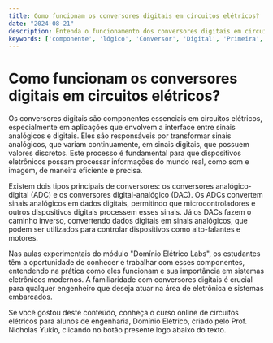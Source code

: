 ```yaml
---
title: Como funcionam os conversores digitais em circuitos elétricos?
date: "2024-08-21"
description: Entenda o funcionamento dos conversores digitais em circuitos elétricos e sua importância nas aulas experimentais.
keywords: ['componente', 'lógico', 'Conversor', 'Digital', 'Primeira', 'Conhecendo', 'Alto']
---
```


# Como funcionam os conversores digitais em circuitos elétricos?

Os conversores digitais são componentes essenciais em circuitos elétricos, especialmente em aplicações que envolvem a interface entre sinais analógicos e digitais. Eles são responsáveis por transformar sinais analógicos, que variam continuamente, em sinais digitais, que possuem valores discretos. Este processo é fundamental para que dispositivos eletrônicos possam processar informações do mundo real, como som e imagem, de maneira eficiente e precisa.

Existem dois tipos principais de conversores: os conversores analógico-digital (ADC) e os conversores digital-analógico (DAC). Os ADCs convertem sinais analógicos em dados digitais, permitindo que microcontroladores e outros dispositivos digitais processem esses sinais. Já os DACs fazem o caminho inverso, convertendo dados digitais em sinais analógicos, que podem ser utilizados para controlar dispositivos como alto-falantes e motores.

Nas aulas experimentais do módulo "Domínio Elétrico Labs", os estudantes têm a oportunidade de conhecer e trabalhar com esses componentes, entendendo na prática como eles funcionam e sua importância em sistemas eletrônicos modernos. A familiaridade com conversores digitais é crucial para qualquer engenheiro que deseja atuar na área de eletrônica e sistemas embarcados.

Se você gostou deste conteúdo, conheça o curso online de circuitos elétricos para alunos de engenharia, Domínio Elétrico, criado pelo Prof. Nicholas Yukio, clicando no botão presente logo abaixo do texto.